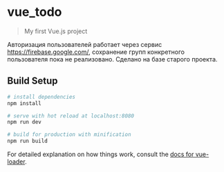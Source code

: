 # vue_todo

> My first Vue.js project

Авторизация пользователей работает через сервис https://firebase.google.com/, сохранение групп конкретного пользователя пока не реализовано.
Сделано на базе старого проекта.
## Build Setup

``` bash
# install dependencies
npm install

# serve with hot reload at localhost:8080
npm run dev

# build for production with minification
npm run build
```

For detailed explanation on how things work, consult the [docs for vue-loader](http://vuejs.github.io/vue-loader).
